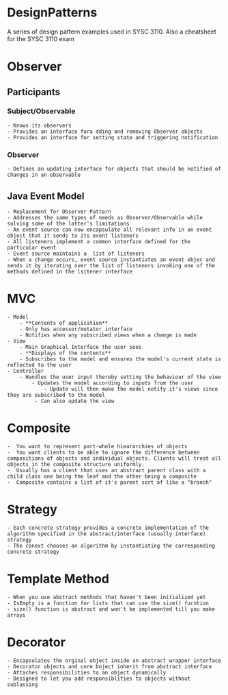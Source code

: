 # DesignPatterns
A series of design pattern examples used in SYSC 3110.
Also a cheatsheet for the SYSC 3110 exam

# Observer

## Participants

### Subject/Observable
    - Knows its observers
    - Provides an interface fora dding and removing Observer objects
    - Provides an interface for setting state and triggering notification
### Observer
    - Defines an updating interface for objects that should be notified of changes in an observable
## Java Event Model
    - Replacement for Observer Pattern
    - Addresses the same types of needs as Observer/Observable while solving some of the latter's limitations
    - An event source can now encapsulate all relevant info in an event object that it sends to its event listeners
    - All listeners implement a common interface defined for the particular event
    - Event source maintains a  list of listeners
    - When a change occurs, event source instantiates an event objec and sends it by iterating over the list of listeners invoking one of the methods defined in the lsitener interface
# MVC
    - Model
        - **Contents of application**
        - Only has accessor/mutator interface
        - Notifies when any subscribed views when a change is made
    - View
        - Main Graphical Interface the user sees
        - **Displays of the contents**
        - Subscribes to the model and ensures the model's current state is reflected to the user
    - Controller
        - Handles the user input thereby setting the behaviour of the view
            - Updates the model according to inputs from the user
                - Update will then make the model notify it's views since they are subscribed to the model
             - Can also update the view 
# Composite
    -  You want to represent part-whole hieararchies of objects
    -  You want clients to be able to ignore the difference between compositions of objects and individual objects. Clients will treat all objects in the composite structure uniformly.
    -  Usually has a client that uses an abstract parent class with a child class one being the leaf and the other being a composite
    -  Composite contains a list of it's parent sort of like a "branch"
# Strategy
    - Each concrete strategy provides a concrete implementation of the algorithm specified in the abstract/interface (usually interface) strategy
    - The conext chooses an algorithm by instantiating the corresponding concrete strategy
# Template Method
    - When you use abstract methods that haven't been initialized yet
    - IsEmpty is a function for lists that can use the size() fucntion
    - size() function is abstract and won't be implemented till you make arrays
# Decorator
    - Encapsulates the orginal object inside an abstract wrapper interface
    - Decorator objects and core boject inherit from abstract interface
    - Attaches responsibilities to an object dynamically
    - Designed to let you add responsiblities to objects without sublassing